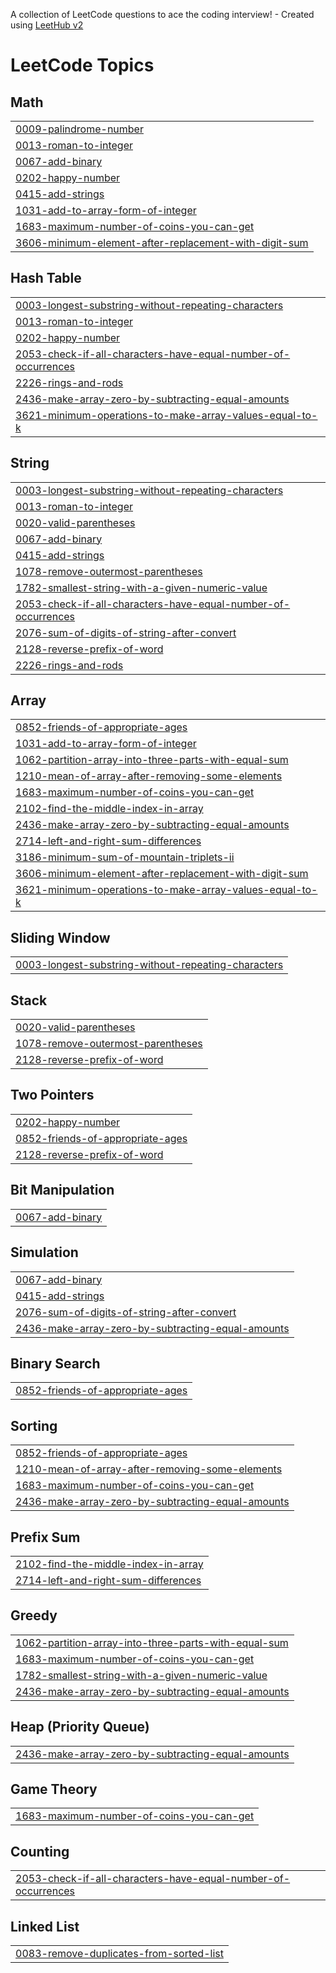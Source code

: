 A collection of LeetCode questions to ace the coding interview! - Created using [LeetHub v2](https://github.com/arunbhardwaj/LeetHub-2.0)
<!---LeetCode Topics Start-->
# LeetCode Topics
## Math
|  |
| ------- |
| [0009-palindrome-number](https://github.com/adhisri2029/LeetCode/tree/master/0009-palindrome-number) |
| [0013-roman-to-integer](https://github.com/adhisri2029/LeetCode/tree/master/0013-roman-to-integer) |
| [0067-add-binary](https://github.com/adhisri2029/LeetCode/tree/master/0067-add-binary) |
| [0202-happy-number](https://github.com/adhisri2029/LeetCode/tree/master/0202-happy-number) |
| [0415-add-strings](https://github.com/adhisri2029/LeetCode/tree/master/0415-add-strings) |
| [1031-add-to-array-form-of-integer](https://github.com/adhisri2029/LeetCode/tree/master/1031-add-to-array-form-of-integer) |
| [1683-maximum-number-of-coins-you-can-get](https://github.com/adhisri2029/LeetCode/tree/master/1683-maximum-number-of-coins-you-can-get) |
| [3606-minimum-element-after-replacement-with-digit-sum](https://github.com/adhisri2029/LeetCode/tree/master/3606-minimum-element-after-replacement-with-digit-sum) |
## Hash Table
|  |
| ------- |
| [0003-longest-substring-without-repeating-characters](https://github.com/adhisri2029/LeetCode/tree/master/0003-longest-substring-without-repeating-characters) |
| [0013-roman-to-integer](https://github.com/adhisri2029/LeetCode/tree/master/0013-roman-to-integer) |
| [0202-happy-number](https://github.com/adhisri2029/LeetCode/tree/master/0202-happy-number) |
| [2053-check-if-all-characters-have-equal-number-of-occurrences](https://github.com/adhisri2029/LeetCode/tree/master/2053-check-if-all-characters-have-equal-number-of-occurrences) |
| [2226-rings-and-rods](https://github.com/adhisri2029/LeetCode/tree/master/2226-rings-and-rods) |
| [2436-make-array-zero-by-subtracting-equal-amounts](https://github.com/adhisri2029/LeetCode/tree/master/2436-make-array-zero-by-subtracting-equal-amounts) |
| [3621-minimum-operations-to-make-array-values-equal-to-k](https://github.com/adhisri2029/LeetCode/tree/master/3621-minimum-operations-to-make-array-values-equal-to-k) |
## String
|  |
| ------- |
| [0003-longest-substring-without-repeating-characters](https://github.com/adhisri2029/LeetCode/tree/master/0003-longest-substring-without-repeating-characters) |
| [0013-roman-to-integer](https://github.com/adhisri2029/LeetCode/tree/master/0013-roman-to-integer) |
| [0020-valid-parentheses](https://github.com/adhisri2029/LeetCode/tree/master/0020-valid-parentheses) |
| [0067-add-binary](https://github.com/adhisri2029/LeetCode/tree/master/0067-add-binary) |
| [0415-add-strings](https://github.com/adhisri2029/LeetCode/tree/master/0415-add-strings) |
| [1078-remove-outermost-parentheses](https://github.com/adhisri2029/LeetCode/tree/master/1078-remove-outermost-parentheses) |
| [1782-smallest-string-with-a-given-numeric-value](https://github.com/adhisri2029/LeetCode/tree/master/1782-smallest-string-with-a-given-numeric-value) |
| [2053-check-if-all-characters-have-equal-number-of-occurrences](https://github.com/adhisri2029/LeetCode/tree/master/2053-check-if-all-characters-have-equal-number-of-occurrences) |
| [2076-sum-of-digits-of-string-after-convert](https://github.com/adhisri2029/LeetCode/tree/master/2076-sum-of-digits-of-string-after-convert) |
| [2128-reverse-prefix-of-word](https://github.com/adhisri2029/LeetCode/tree/master/2128-reverse-prefix-of-word) |
| [2226-rings-and-rods](https://github.com/adhisri2029/LeetCode/tree/master/2226-rings-and-rods) |
## Array
|  |
| ------- |
| [0852-friends-of-appropriate-ages](https://github.com/adhisri2029/LeetCode/tree/master/0852-friends-of-appropriate-ages) |
| [1031-add-to-array-form-of-integer](https://github.com/adhisri2029/LeetCode/tree/master/1031-add-to-array-form-of-integer) |
| [1062-partition-array-into-three-parts-with-equal-sum](https://github.com/adhisri2029/LeetCode/tree/master/1062-partition-array-into-three-parts-with-equal-sum) |
| [1210-mean-of-array-after-removing-some-elements](https://github.com/adhisri2029/LeetCode/tree/master/1210-mean-of-array-after-removing-some-elements) |
| [1683-maximum-number-of-coins-you-can-get](https://github.com/adhisri2029/LeetCode/tree/master/1683-maximum-number-of-coins-you-can-get) |
| [2102-find-the-middle-index-in-array](https://github.com/adhisri2029/LeetCode/tree/master/2102-find-the-middle-index-in-array) |
| [2436-make-array-zero-by-subtracting-equal-amounts](https://github.com/adhisri2029/LeetCode/tree/master/2436-make-array-zero-by-subtracting-equal-amounts) |
| [2714-left-and-right-sum-differences](https://github.com/adhisri2029/LeetCode/tree/master/2714-left-and-right-sum-differences) |
| [3186-minimum-sum-of-mountain-triplets-ii](https://github.com/adhisri2029/LeetCode/tree/master/3186-minimum-sum-of-mountain-triplets-ii) |
| [3606-minimum-element-after-replacement-with-digit-sum](https://github.com/adhisri2029/LeetCode/tree/master/3606-minimum-element-after-replacement-with-digit-sum) |
| [3621-minimum-operations-to-make-array-values-equal-to-k](https://github.com/adhisri2029/LeetCode/tree/master/3621-minimum-operations-to-make-array-values-equal-to-k) |
## Sliding Window
|  |
| ------- |
| [0003-longest-substring-without-repeating-characters](https://github.com/adhisri2029/LeetCode/tree/master/0003-longest-substring-without-repeating-characters) |
## Stack
|  |
| ------- |
| [0020-valid-parentheses](https://github.com/adhisri2029/LeetCode/tree/master/0020-valid-parentheses) |
| [1078-remove-outermost-parentheses](https://github.com/adhisri2029/LeetCode/tree/master/1078-remove-outermost-parentheses) |
| [2128-reverse-prefix-of-word](https://github.com/adhisri2029/LeetCode/tree/master/2128-reverse-prefix-of-word) |
## Two Pointers
|  |
| ------- |
| [0202-happy-number](https://github.com/adhisri2029/LeetCode/tree/master/0202-happy-number) |
| [0852-friends-of-appropriate-ages](https://github.com/adhisri2029/LeetCode/tree/master/0852-friends-of-appropriate-ages) |
| [2128-reverse-prefix-of-word](https://github.com/adhisri2029/LeetCode/tree/master/2128-reverse-prefix-of-word) |
## Bit Manipulation
|  |
| ------- |
| [0067-add-binary](https://github.com/adhisri2029/LeetCode/tree/master/0067-add-binary) |
## Simulation
|  |
| ------- |
| [0067-add-binary](https://github.com/adhisri2029/LeetCode/tree/master/0067-add-binary) |
| [0415-add-strings](https://github.com/adhisri2029/LeetCode/tree/master/0415-add-strings) |
| [2076-sum-of-digits-of-string-after-convert](https://github.com/adhisri2029/LeetCode/tree/master/2076-sum-of-digits-of-string-after-convert) |
| [2436-make-array-zero-by-subtracting-equal-amounts](https://github.com/adhisri2029/LeetCode/tree/master/2436-make-array-zero-by-subtracting-equal-amounts) |
## Binary Search
|  |
| ------- |
| [0852-friends-of-appropriate-ages](https://github.com/adhisri2029/LeetCode/tree/master/0852-friends-of-appropriate-ages) |
## Sorting
|  |
| ------- |
| [0852-friends-of-appropriate-ages](https://github.com/adhisri2029/LeetCode/tree/master/0852-friends-of-appropriate-ages) |
| [1210-mean-of-array-after-removing-some-elements](https://github.com/adhisri2029/LeetCode/tree/master/1210-mean-of-array-after-removing-some-elements) |
| [1683-maximum-number-of-coins-you-can-get](https://github.com/adhisri2029/LeetCode/tree/master/1683-maximum-number-of-coins-you-can-get) |
| [2436-make-array-zero-by-subtracting-equal-amounts](https://github.com/adhisri2029/LeetCode/tree/master/2436-make-array-zero-by-subtracting-equal-amounts) |
## Prefix Sum
|  |
| ------- |
| [2102-find-the-middle-index-in-array](https://github.com/adhisri2029/LeetCode/tree/master/2102-find-the-middle-index-in-array) |
| [2714-left-and-right-sum-differences](https://github.com/adhisri2029/LeetCode/tree/master/2714-left-and-right-sum-differences) |
## Greedy
|  |
| ------- |
| [1062-partition-array-into-three-parts-with-equal-sum](https://github.com/adhisri2029/LeetCode/tree/master/1062-partition-array-into-three-parts-with-equal-sum) |
| [1683-maximum-number-of-coins-you-can-get](https://github.com/adhisri2029/LeetCode/tree/master/1683-maximum-number-of-coins-you-can-get) |
| [1782-smallest-string-with-a-given-numeric-value](https://github.com/adhisri2029/LeetCode/tree/master/1782-smallest-string-with-a-given-numeric-value) |
| [2436-make-array-zero-by-subtracting-equal-amounts](https://github.com/adhisri2029/LeetCode/tree/master/2436-make-array-zero-by-subtracting-equal-amounts) |
## Heap (Priority Queue)
|  |
| ------- |
| [2436-make-array-zero-by-subtracting-equal-amounts](https://github.com/adhisri2029/LeetCode/tree/master/2436-make-array-zero-by-subtracting-equal-amounts) |
## Game Theory
|  |
| ------- |
| [1683-maximum-number-of-coins-you-can-get](https://github.com/adhisri2029/LeetCode/tree/master/1683-maximum-number-of-coins-you-can-get) |
## Counting
|  |
| ------- |
| [2053-check-if-all-characters-have-equal-number-of-occurrences](https://github.com/adhisri2029/LeetCode/tree/master/2053-check-if-all-characters-have-equal-number-of-occurrences) |
## Linked List
|  |
| ------- |
| [0083-remove-duplicates-from-sorted-list](https://github.com/adhisri2029/LeetCode/tree/master/0083-remove-duplicates-from-sorted-list) |
<!---LeetCode Topics End-->
